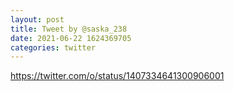 ```yaml
--- 
layout: post 
title: Tweet by @saska_238 
date: 2021-06-22 1624369705 
categories: twitter 
--- 
```

https://twitter.com/o/status/1407334641300906001